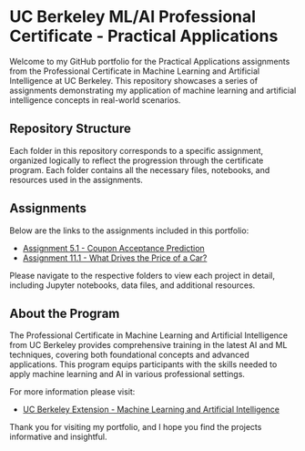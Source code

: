 # UC Berkeley ML/AI Professional Certificate - Practical Applications

Welcome to my GitHub portfolio for the Practical Applications assignments from the Professional Certificate in Machine Learning and Artificial Intelligence at UC Berkeley. This repository showcases a series of assignments demonstrating my application of machine learning and artificial intelligence concepts in real-world scenarios.

## Repository Structure

Each folder in this repository corresponds to a specific assignment, organized logically to reflect the progression through the certificate program. Each folder contains all the necessary files, notebooks, and resources used in the assignments.

## Assignments

Below are the links to the assignments included in this portfolio:

- [Assignment 5.1 - Coupon Acceptance Prediction](coupon-acceptance-predicition/README.md)
- [Assignment 11.1 - What Drives the Price of a Car?](car-price-drivers/README.md)

Please navigate to the respective folders to view each project in detail, including Jupyter notebooks, data files, and additional resources.

## About the Program

The Professional Certificate in Machine Learning and Artificial Intelligence from UC Berkeley provides comprehensive training in the latest AI and ML techniques, covering both foundational concepts and advanced applications. This program equips participants with the skills needed to apply machine learning and AI in various professional settings.

For more information please visit:

- [UC Berkeley Extension - Machine Learning and Artificial Intelligence](https://em-executive.berkeley.edu/professional-certificate-machine-learning-artificial-intelligence?utm_source=Google&utm_network=g&utm_medium=c&utm_term=berkeley%20ai%20certificate&utm_location=9021668&utm_campaign_id=17696116028&utm_adset_id=151397022384&utm_ad_id=641985417267&gad_source=1&gclid=Cj0KCQjw_-GxBhC1ARIsADGgDjsKCqAYX_Mbd6cA1SGtR1Wq0kv_cIDd77wUfMG1tMSoht2FsDy5lwkaAlYPEALw_wcB)

Thank you for visiting my portfolio, and I hope you find the projects informative and insightful.
